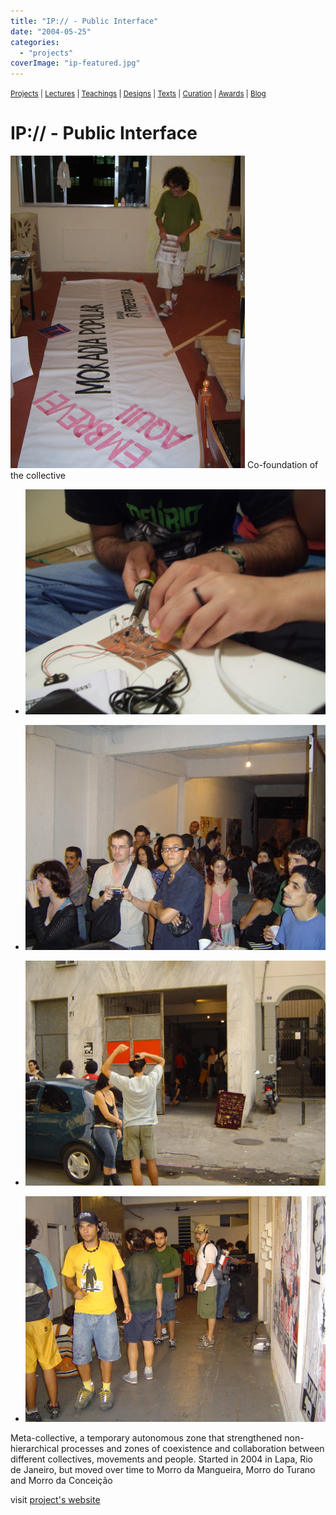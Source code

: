 ```yaml
---
title: "IP:// - Public Interface"
date: "2004-05-25"
categories: 
  - "projects"
coverImage: "ip-featured.jpg"
---
```


<small>[Projects](../projects.html) | [Lectures](../lectures.html) | [Teachings](../teachings.html) | [Designs](../designs.html) | [Texts](../texts.html) | [Curation](../curation.html) | [Awards](../awards.html) | <a href="https://readruiz.medium.com/" target="_blank">Blog</a></small>

# IP:// - Public Interface

<img src="images/ip-featured.jpg" alt="" />
Co-foundation of the collective

- <a href="https://thisismyart.eratudomato.online/wp-content/uploads/sites/11/2020/05/ip4.jpg"><img src="images/ip4.jpg" alt="" /></a>
    
- <a href="https://thisismyart.eratudomato.online/wp-content/uploads/sites/11/2020/05/ip3.jpg"><img src="images/ip3.jpg" alt="" /></a>
    
- <a href="https://thisismyart.eratudomato.online/wp-content/uploads/sites/11/2020/05/ip2.jpg"><img src="images/ip2.jpg" alt="" /></a>
    
- <a href="https://thisismyart.eratudomato.online/wp-content/uploads/sites/11/2020/05/ip1.jpg"><img src="images/ip1.jpg" alt="" /></a>
    

Meta-collective, a temporary autonomous zone that strengthened non-hierarchical processes and zones of coexistence and collaboration between different collectives, movements and people. Started in 2004 in Lapa, Rio de Janeiro, but moved over time to Morro da Mangueira, Morro do Turano and Morro da Conceição

visit [project's website](https://midiatatica.info/blog/2018/10/16/ip/)
